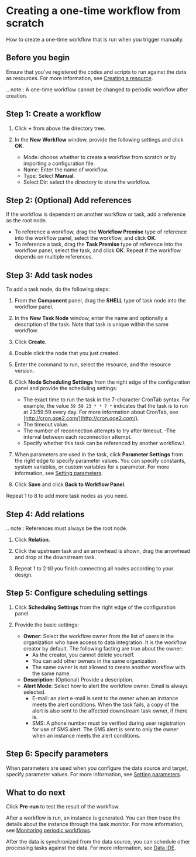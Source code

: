 # Creating a one-time workflow from scratch

How to create a one-time workflow that is run when you trigger manually.

## Before you begin

Ensure that you've registered the codes and scripts to run against the data as resources. For more information, see [Creating a resource](creating_resource).

.. note:: A one-time workflow cannot be changed to periodic workflow after creation.

## Step 1: Create a workflow

1. Click **+** from above the directory tree.

2. In the **New Workflow** window, provide the following settings and click **OK**.

   - Mode: choose whether to create a workflow from scratch or by importing a configuration file.
   - Name: Enter the name of workflow.
   - Type: Select **Manual**.
   - Select Dir: select the directory to store the workflow.

## Step 2: (Optional) Add references

If the workflow is dependent on another workflow or task, add a reference as the root node.

- To reference a workflow, drag the **Workflow Premise** type of reference into the workflow panel, select the workflow, and click **OK**.
- To reference a task, drag the **Task Premise** type of reference into the workflow panel, select the task, and click **OK**.
Repeat if the workflow depends on multiple references.

## Step 3: Add task nodes

To add a task node, do the following steps:

1. From the **Component** panel, drag the **SHELL** type of task node into the workflow panel.

2. In the **New Task Node** window, enter the name and optionally a description of the task. Note that task is unique within the same workflow.

3. Click **Create**.

4. Double click the node that you just created.

5. Enter the command to run, select the resource, and the resource version.

6. Click **Node Scheduling Settings** from the right edge of the configuration panel and provide the scheduling settings:

   - The exact time to run the task in the 7-character CronTab syntax. For example, the value `59 59 23 * * ? *` indicates that the task is to run at 23:59:59 every day. For more information about CronTab, see [http://cron.qqe2.com/](http://cron.qqe2.com/).
   - The timeout value.
   - The number of reconnection attempts to try after timeout.
   -The interval between each reconnection attempt.
   - Specify whether this task can be referenced by another workflow.\

7. When parameters are used in the task, click **Parameter Settings** from the right edge to specify parameter values. You can specify constants, system variables, or custom variables for a parameter. For more information, see [Setting parameters](setting_parameters).

8. Click **Save** and click **Back to Workflow Panel**.

Repeat 1 to 8 to add more task nodes as you need.

## Step 4: Add relations

.. note:: References must always be the root node.

1. Click **Relation**.

2. Click the upstream task and an arrowhead is shown, drag the arrowhead and drop at the downstream task.

3. Repeat 1 to 2 till you finish connecting all nodes according to your design.

## Step 5: Configure scheduling settings

1. Click **Scheduling Settings** from the right edge of the configuration panel.

2. Provide the basic settings:

   - **Owner**: Select the workflow owner from the list of users in the organization who have access to data integration. It is the workflow creator by default. The following facting are true about the owner:
     - As the creator, you cannot delete yourself.
     - You can add other owners in the same organization.
     - The same owner is not allowed to create another workflow with the same name.
   - **Description**: (Optional) Provide a description.
   - **Alert Mode**: Select how to alert the workflow owner. Email is always selected.
     - E-mail: an alert e-mail is sent to the owner when an instance meets the alert conditions. When the task fails, a copy of the alert is also sent to the affected downstream task owner, if there is.
     - SMS: A phone number must be verified during user registration for use of SMS alert. The SMS alert is sent to only the owner when an instance meets the alert conditions.

## Step 6: Specify parameters

When parameters are used when you configure the data source and target, specify parameter values. For more information, see [Setting parameters](setting_parameters).


## What to do next

Click **Pre-run** to test the result of the workflow.

After a workflow is run, an instance is generated. You can then trace the details about the instance through the task monitor. For more information, see [Monitoring periodic workflows](../task_monitor/monitoring_workflow_manual).

After the data is synchronized from the data source, you can schedule other processing tasks against the data. For more information, see [Data IDE](../data_ide/dataide_overview).
